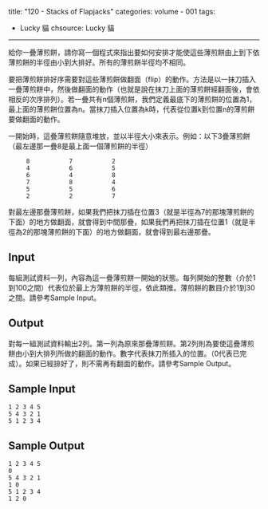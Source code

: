 title: "120 - Stacks of Flapjacks"
categories: volume - 001
tags:
- Lucky 貓
chsource: Lucky 貓
---

給你一疊薄煎餅，請你寫一個程式來指出要如何安排才能使這些薄煎餅由上到下依薄煎餅的半徑由小到大排好。所有的薄煎餅半徑均不相同。

要把薄煎餅排好序需要對這些薄煎餅做翻面（flip）的動作。方法是以一抹刀插入一疊薄煎餅中，然後做翻面的動作（也就是說在抹刀上面的薄煎餅經翻面後，會依相反的次序排列）。若一疊共有n個薄煎餅，我們定義最底下的薄煎餅的位置為1，最上面的薄煎餅位置為n。當抹刀插入位置為k時，代表從位置k到位置n的薄煎餅要做翻面的動作。

一開始時，這疊薄煎餅隨意堆放，並以半徑大小來表示。例如：以下3疊薄煎餅（最左邊那一疊8是最上面一個薄煎餅的半徑）

         8           7           2
         4           6           5
         6           4           8
         7           8           4
         5           5           6
         2           2           7

對最左邊那疊薄煎餅，如果我們把抹刀插在位置3（就是半徑為7的那塊薄煎餅的下面）的地方做翻面，就會得到中間那疊，如果我們再把抹刀插在位置1（就是半徑為2的那塊薄煎餅的下面）的地方做翻面，就會得到最右邊那疊。

<!-- more -->

## Input ##

每組測試資料一列，內容為這一疊薄煎餅一開始的狀態。每列開始的整數（介於1到100之間）代表位於最上方薄煎餅的半徑，依此類推。薄煎餅的數目介於1到30之間。請參考Sample Input。

## Output ##

對每一組測試資料輸出2列。第一列為原來那疊薄煎餅。第2列則為要使這疊薄煎餅由小到大排列所做的翻面的動作。數字代表抹刀所插入的位置。（0代表已完成）。如果已經排好了，則不需再有翻面的動作。請參考Sample Output。

## Sample Input ##

	1 2 3 4 5
	5 4 3 2 1
	5 1 2 3 4

## Sample Output ##

	1 2 3 4 5
	0
	5 4 3 2 1
	1 0
	5 1 2 3 4
	1 2 0